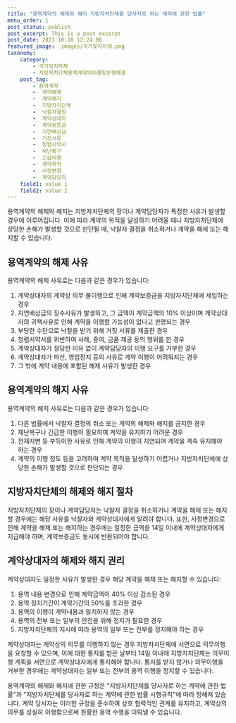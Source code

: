 ```yaml
---
title: "용역계약의 해제와 해지 지방자치단체를 당사자로 하는 계약에 관한 법률"
menu_order: 1
post_status: publish
post_excerpt: This is a post excerpt
post_date: 2023-10-18 12:24:06
featured_image: _images/국가및지자체.png
taxonomy:
    category:
        - 국가및지자체
        - 지방자치단체용역계약의이행및분쟁해결
    post_tag:
        - 용역계약
        -  계약해제
        -  계약해지
        -  지방자치단체
        -  낙찰자결정
        -  계약상대자
        -  계약보증금
        -  지연배상금
        -  거짓서류
        -  청렴서약서
        -  재난복구
        -  긴급이행
        -  계약목적
        -  사정변경
        -  계약담당자
    field1: value 1
    field2: value 2
---
```



용역계약의 해제와 해지는 지방자치단체의 장이나 계약담당자가 특정한 사유가 발생할 경우에 이루어집니다. 이에 따라 계약의 목적을 달성하기 어려울 때나 지방자치단체에 상당한 손해가 발생할 것으로 판단될 때, 낙찰자 결정을 취소하거나 계약을 해제 또는 해지할 수 있습니다. 

## 용역계약의 해제 사유

용역계약의 해제 사유로는 다음과 같은 경우가 있습니다:

1. 계약상대자의 계약상 의무 불이행으로 인해 계약보증금을 지방자치단체에 세입하는 경우
2. 지연배상금의 징수사유가 발생하고, 그 금액이 계약금액의 10% 이상이며 계약상대자의 귀책사유로 인해 계약을 이행할 가능성이 없다고 판명되는 경우
3. 부당한 수단으로 낙찰을 받기 위해 거짓 서류를 제출한 경우
4. 청렴서약서를 위반하여 사례, 증여, 금품 제공 등의 행위를 한 경우
5. 계약상대자가 정당한 이유 없이 계약담당자의 이행 요구를 거부한 경우
6. 계약상대자가 파산, 영업정지 등의 사유로 계약 이행이 어려워지는 경우
7. 그 밖에 계약 내용에 포함된 해제 사유가 발생한 경우

## 용역계약의 해지 사유

용역계약의 해지 사유로는 다음과 같은 경우가 있습니다:

1. 다른 법률에서 낙찰자 결정의 취소 또는 계약의 해제와 해지를 금지한 경우
2. 재난복구나 긴급한 이행이 필요하여 계약을 유지하기 어려운 경우
3. 천재지변 등 부득이한 사유로 인해 계약의 이행이 지연되며 계약을 계속 유지해야 하는 경우
4. 계약의 이행 정도 등을 고려하여 계약 목적을 달성하기 어렵거나 지방자치단체에 상당한 손해가 발생할 것으로 판단되는 경우

## 지방자치단체의 해제와 해지 절차

지방자치단체의 장이나 계약담당자는 낙찰자 결정을 취소하거나 계약을 해제 또는 해지할 경우에는 해당 사유를 낙찰자와 계약상대자에게 알려야 합니다. 또한, 사정변경으로 인해 계약을 해제 또는 해지하는 경우에는 일정한 금액을 14일 이내에 계약상대자에게 지급해야 하며, 계약보증금도 동시에 반환되어야 합니다.

## 계약상대자의 해제와 해지 권리

계약상대자도 일정한 사유가 발생한 경우 해당 계약을 해제 또는 해지할 수 있습니다:

1. 용역 내용 변경으로 인해 계약금액이 40% 이상 감소된 경우
2. 용역 정지기간이 계약기간의 50%를 초과한 경우
3. 용역의 이행이 계약내용과 일치하지 않는 경우
4. 용역의 전부 또는 일부의 안전을 위해 정지가 필요한 경우
5. 지방자치단체의 지시에 따라 용역의 일부 또는 전부를 정지해야 하는 경우

계약상대자는 계약상의 의무를 이행하지 않는 경우 지방자치단체에 서면으로 의무이행을 요청할 수 있으며, 이에 대한 통지를 받은 날부터 14일 이내에 지방자치단체는 의무이행 계획을 서면으로 계약상대자에게 통지해야 합니다. 통지를 받지 않거나 의무이행을 거부한 경우에는 계약상대자는 일부 또는 전부의 용역 이행을 정지할 수 있습니다.

용역계약의 해제와 해지에 관한 규정은 "지방자치단체를 당사자로 하는 계약에 관한 법률"과 "지방자치단체를 당사자로 하는 계약에 관한 법률 시행규칙"에 따라 정해져 있습니다. 계약 당사자는 이러한 규정을 준수하여 상호 협력적인 관계를 유지하고, 계약상의 의무를 성실히 이행함으로써 원활한 용역 수행을 이뤄낼 수 있습니다.
